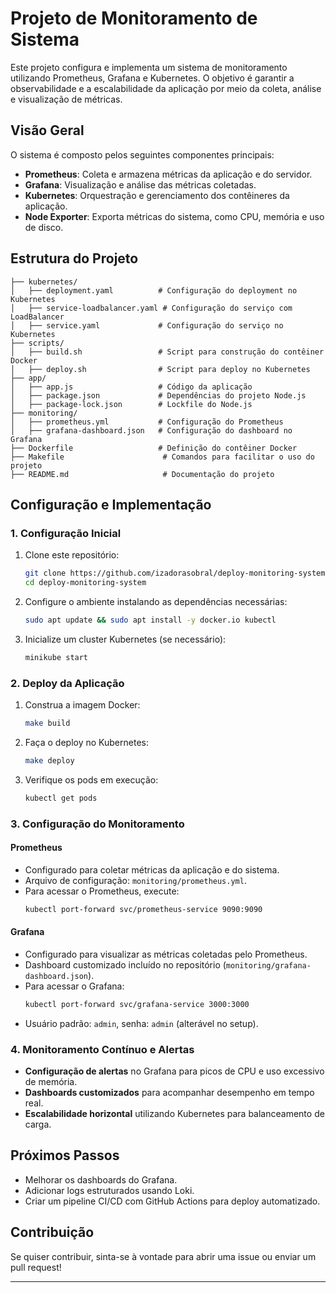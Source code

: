 # Projeto de Monitoramento de Sistema

Este projeto configura e implementa um sistema de monitoramento utilizando Prometheus, Grafana e Kubernetes. O objetivo é garantir a observabilidade e a escalabilidade da aplicação por meio da coleta, análise e visualização de métricas.

## Visão Geral

O sistema é composto pelos seguintes componentes principais:
- **Prometheus**: Coleta e armazena métricas da aplicação e do servidor.
- **Grafana**: Visualização e análise das métricas coletadas.
- **Kubernetes**: Orquestração e gerenciamento dos contêineres da aplicação.
- **Node Exporter**: Exporta métricas do sistema, como CPU, memória e uso de disco.

## Estrutura do Projeto

```
├── kubernetes/
│   ├── deployment.yaml          # Configuração do deployment no Kubernetes
│   ├── service-loadbalancer.yaml # Configuração do serviço com LoadBalancer
│   ├── service.yaml             # Configuração do serviço no Kubernetes
├── scripts/
│   ├── build.sh                 # Script para construção do contêiner Docker
│   ├── deploy.sh                # Script para deploy no Kubernetes
├── app/
│   ├── app.js                   # Código da aplicação
│   ├── package.json             # Dependências do projeto Node.js
│   ├── package-lock.json        # Lockfile do Node.js
├── monitoring/
│   ├── prometheus.yml           # Configuração do Prometheus
│   ├── grafana-dashboard.json   # Configuração do dashboard no Grafana
├── Dockerfile                   # Definição do contêiner Docker
├── Makefile                      # Comandos para facilitar o uso do projeto
├── README.md                     # Documentação do projeto
```

## Configuração e Implementação

### 1. Configuração Inicial

1. Clone este repositório:
   ```sh
   git clone https://github.com/izadorasobral/deploy-monitoring-system.git
   cd deploy-monitoring-system
   ```
2. Configure o ambiente instalando as dependências necessárias:
   ```sh
   sudo apt update && sudo apt install -y docker.io kubectl
   ```
3. Inicialize um cluster Kubernetes (se necessário):
   ```sh
   minikube start
   ```

### 2. Deploy da Aplicação

1. Construa a imagem Docker:
   ```sh
   make build
   ```
2. Faça o deploy no Kubernetes:
   ```sh
   make deploy
   ```
3. Verifique os pods em execução:
   ```sh
   kubectl get pods
   ```

### 3. Configuração do Monitoramento

#### Prometheus
- Configurado para coletar métricas da aplicação e do sistema.
- Arquivo de configuração: `monitoring/prometheus.yml`.
- Para acessar o Prometheus, execute:
  ```sh
  kubectl port-forward svc/prometheus-service 9090:9090
  ```

#### Grafana
- Configurado para visualizar as métricas coletadas pelo Prometheus.
- Dashboard customizado incluído no repositório (`monitoring/grafana-dashboard.json`).
- Para acessar o Grafana:
  ```sh
  kubectl port-forward svc/grafana-service 3000:3000
  ```
- Usuário padrão: `admin`, senha: `admin` (alterável no setup).

### 4. Monitoramento Contínuo e Alertas
- **Configuração de alertas** no Grafana para picos de CPU e uso excessivo de memória.
- **Dashboards customizados** para acompanhar desempenho em tempo real.
- **Escalabilidade horizontal** utilizando Kubernetes para balanceamento de carga.

## Próximos Passos
- Melhorar os dashboards do Grafana.
- Adicionar logs estruturados usando Loki.
- Criar um pipeline CI/CD com GitHub Actions para deploy automatizado.

## Contribuição
Se quiser contribuir, sinta-se à vontade para abrir uma issue ou enviar um pull request!

---

